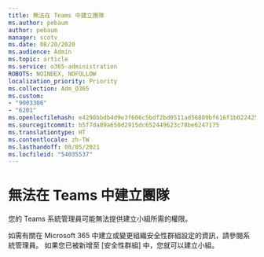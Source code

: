 ```yaml
---
title: 無法在 Teams 中建立團隊
ms.author: pebaum
author: pebaum
manager: scotv
ms.date: 08/20/2020
ms.audience: Admin
ms.topic: article
ms.service: o365-administration
ROBOTS: NOINDEX, NOFOLLOW
localization_priority: Priority
ms.collection: Adm_O365
ms.custom:
- "9003306"
- "6201"
ms.openlocfilehash: e4298bbdb4d9e3f606c5bdf2bd0511ad56809bf616f1b02242519b2172c64e36
ms.sourcegitcommit: b5f7da89a650d2915dc652449623c78be6247175
ms.translationtype: HT
ms.contentlocale: zh-TW
ms.lasthandoff: 08/05/2021
ms.locfileid: "54035537"
---
```

# <a name="cant-create-a-team-in-teams"></a>無法在 Teams 中建立團隊

您的 Teams 系統管理員可能無法提供建立小組所需的權限。  

如需有關在 Microsoft 365 中建立或變更組織安全性群組設定的資訊，請參閱系統管理員。 如果您已被新增至 [安全性群組] 中，您就可以建立小組。